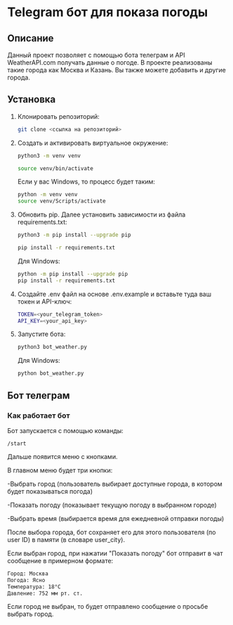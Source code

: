 # Telegram бот для показа погоды

## Описание
Данный проект позволяет с помощью бота телеграм и API WeatherAPI.com получать данные о погоде. В проекте реализованы такие города как Москва и Казань. Вы также можете добавить и другие города.

## Установка

1. Клонировать репозиторий:

    ```bash
    git clone <ссылка на репозиторий>
    ```

2. Cоздать и активировать виртуальное окружение:

    ```bash
    python3 -m venv venv

    source venv/bin/activate
    ```

    Если у вас Windows, то процесс будет таким:

    ```bash
    python -m venv venv
    source venv/Scripts/activate
    ```

3. Обновить pip. Далее установить зависимости из файла requirements.txt:

    ```bash
    python3 -m pip install --upgrade pip

    pip install -r requirements.txt
    ```

    Для Windows:

    ```bash
    python -m pip install --upgrade pip
    pip install -r requirements.txt
    ```

4. Создайте .env файл на основе .env.example и вставьте туда ваш токен и API-ключ:

    ```bash
    TOKEN=<your_telegram_token>
    API_KEY=<your_api_key>
    ```

5. Запустите бота:

    ```bash
    python3 bot_weather.py
    ```

    Для Windows:

    ```bash
    python bot_weather.py
    ```


## Бот телеграм

### Как работает бот

Бот запускается с помощью команды:

    /start

Дальше появится меню с кнопками.

В главном меню будет три кнопки:

-Выбрать город (пользователь выбирает доступные города, в котором будет показываться погода)

-Показать погоду (показывает текущую погоду в выбранном городе)

-Выбрать время (выбирается время для ежедневной отправки погоды)


После выбора города, бот сохраняет его для этого пользователя (по user ID) в памяти (в словаре user_city).

Если выбран город, при нажатии "Показать погоду" бот отправит в чат сообщение в примерном формате:

```bash
Город: Москва
Погода: Ясно
Температура: 18°C
Давление: 752 мм рт. ст.
```

Если город не выбран, то будет отправлено сообщение о просьбе выбрать город.